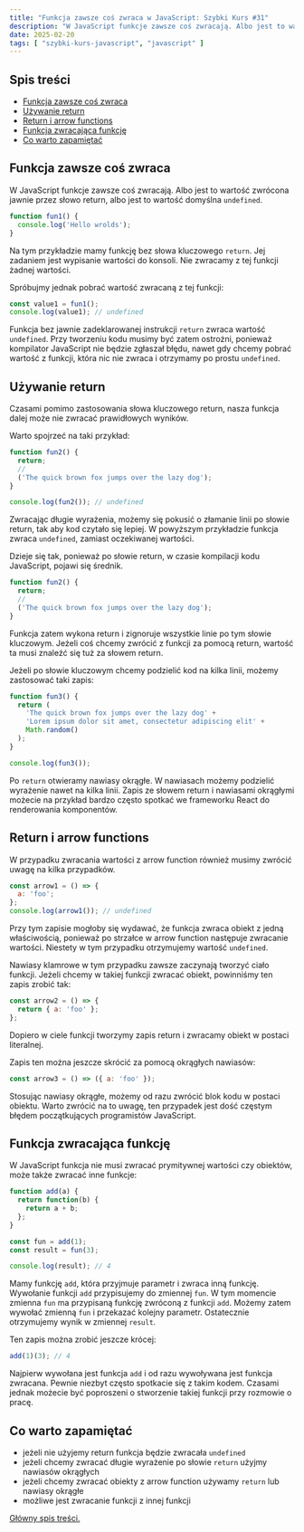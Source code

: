 ```yaml
---
title: "Funkcja zawsze coś zwraca w JavaScript: Szybki Kurs #31"
description: "W JavaScript funkcje zawsze coś zwracają. Albo jest to wartość zwrócona jawnie przez słowo return, albo jest to wartość domyślna `undefined`."
date: 2025-02-20
tags: [ "szybki-kurs-javascript", "javascript" ]
---
```


## Spis treści
* [Funkcja zawsze coś zwraca](#funkcja-zawsze-cos-zwraca)
* [Używanie return](#uzywanie-return)
* [Return i arrow functions](#return-i-arrow-functions)
* [Funkcja zwracająca funkcję](#funkcja-zwracajaca-funkcje)
* [Co warto zapamiętać](#co-warto-zapamietac)

## <span id="funkcja-zawsze-cos-zwraca">Funkcja zawsze coś zwraca</span>

W JavaScript funkcje zawsze coś zwracają. Albo jest to wartość zwrócona jawnie przez słowo return, albo jest to wartość domyślna `undefined`.

```javascript
function fun1() {
  console.log('Hello wrolds');
}
```

Na tym przykładzie mamy funkcję bez słowa kluczowego `return`. Jej zadaniem jest wypisanie wartości do konsoli. Nie zwracamy z tej funkcji żadnej wartości.

Spróbujmy jednak pobrać wartość zwracaną z tej funkcji:

```javascript
const value1 = fun1();
console.log(value1); // undefined
```

Funkcja bez jawnie zadeklarowanej instrukcji `return` zwraca wartość `undefined`. Przy tworzeniu kodu musimy być zatem ostrożni, ponieważ kompilator JavaScript nie będzie zgłaszał błędu, nawet gdy chcemy pobrać wartość z funkcji, która nic nie zwraca i otrzymamy po prostu `undefined`.

## <span id="uzywanie-return">Używanie return</span>

Czasami pomimo zastosowania słowa kluczowego return, nasza funkcja dalej może nie zwracać prawidłowych wyników.

Warto spojrzeć na taki przykład:

```javascript
function fun2() {
  return;
  //
  ('The quick brown fox jumps over the lazy dog');
}

console.log(fun2()); // undefined
```

Zwracając długie wyrażenia, możemy się pokusić o złamanie linii po słowie return, tak aby kod czytało się lepiej. W powyższym przykładzie funkcja zwraca `undefined`, zamiast oczekiwanej wartości.

Dzieje się tak, ponieważ po słowie return, w czasie kompilacji kodu JavaScript, pojawi się średnik.

```javascript
function fun2() {
  return;
  //
  ('The quick brown fox jumps over the lazy dog');
}
```

Funkcja zatem wykona return i zignoruje wszystkie linie po tym słowie kluczowym. Jeżeli coś chcemy zwrócić z funkcji za pomocą return, wartość ta musi znaleźć się tuż za słowem return.

Jeżeli po słowie kluczowym chcemy podzielić kod na kilka linii, możemy zastosować taki zapis:

```javascript
function fun3() {
  return (
    'The quick brown fox jumps over the lazy dog' +
    'Lorem ipsum dolor sit amet, consectetur adipiscing elit' +
    Math.random()
  );
}

console.log(fun3());
```

Po `return` otwieramy nawiasy okrągłe. W nawiasach możemy podzielić wyrażenie nawet na kilka linii. Zapis ze słowem return i nawiasami okrągłymi możecie na przykład bardzo często spotkać we frameworku React do renderowania komponentów.

## <span id="return-i-arrow-functions">Return i arrow functions</span>

W przypadku zwracania wartości z arrow function również musimy zwrócić uwagę na kilka przypadków.

```javascript
const arrow1 = () => {
  a: 'foo';
};
console.log(arrow1()); // undefined
```

Przy tym zapisie mogłoby się wydawać, że funkcja zwraca obiekt z jedną właściwością, ponieważ po strzałce w arrow function następuje zwracanie wartości. Niestety w tym przypadku otrzymujemy wartość `undefined`.

Nawiasy klamrowe w tym przypadku zawsze zaczynają tworzyć ciało funkcji. Jeżeli chcemy w takiej funkcji zwracać obiekt, powinniśmy ten zapis zrobić tak:

```javascript
const arrow2 = () => {
  return { a: 'foo' };
};
```

Dopiero w ciele funkcji tworzymy zapis return i zwracamy obiekt w postaci literalnej.

Zapis ten można jeszcze skrócić za pomocą okrągłych nawiasów:

```javascript
const arrow3 = () => ({ a: 'foo' });
```

Stosując nawiasy okrągłe, możemy od razu zwrócić blok kodu w postaci obiektu. Warto zwrócić na to uwagę, ten przypadek jest dość częstym błędem początkujących programistów JavaScript.

## <span id="funkcja-zwracajaca-funkcje">Funkcja zwracająca funkcję</span>

W JavaScript funkcja nie musi zwracać prymitywnej wartości czy obiektów, może także zwracać inne funkcje:

```javascript
function add(a) {
  return function(b) {
    return a + b;
  };
}

const fun = add(1);
const result = fun(3);

console.log(result); // 4
```

Mamy funkcję `add`, która przyjmuje parametr i zwraca inną funkcję. Wywołanie funkcji `add` przypisujemy do zmiennej `fun`. W tym momencie zmienna `fun` ma przypisaną funkcję zwróconą z funkcji `add`. Możemy zatem wywołać zmienną `fun` i przekazać kolejny parametr. Ostatecznie otrzymujemy wynik w
zmiennej `result`.

Ten zapis można zrobić jeszcze krócej:

```javascript
add(1)(3); // 4
```

Najpierw wywołana jest funkcja `add` i od razu wywoływana jest funkcja zwracana. Pewnie niezbyt często spotkacie się z takim kodem. Czasami jednak możecie być poproszeni o stworzenie takiej funkcji przy rozmowie o pracę.

## <span id="co-warto-zapamietac">Co warto zapamiętać</span>

- jeżeli nie użyjemy return funkcja będzie zwracała `undefined`
- jeżeli chcemy zwracać długie wyrażenie po słowie `return` użyjmy nawiasów okrągłych
- jeżeli chcemy zwracać obiekty z arrow function używamy `return` lub nawiasy okrągłe
- możliwe jest zwracanie funkcji z innej funkcji

[Główny spis treści.](https://zacznijprogramowac.net/szybki-kurs-javascript/spis-tresci/)